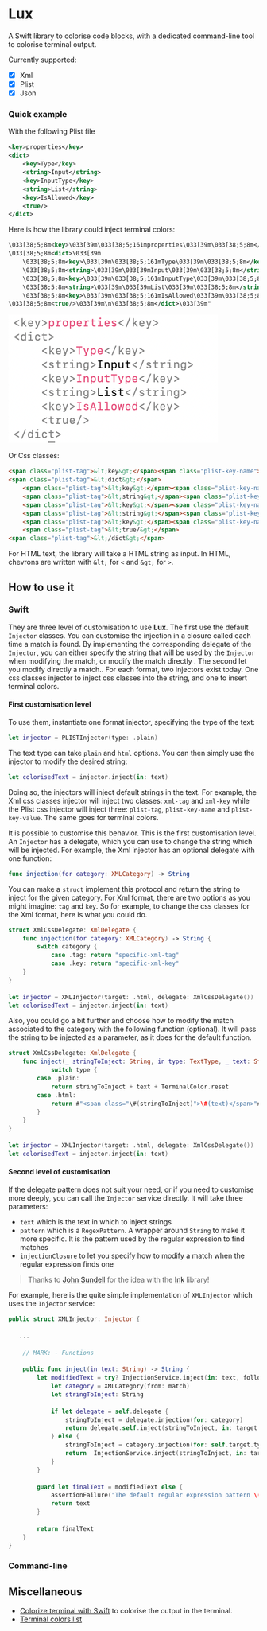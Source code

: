 # Lux

A Swift library to colorise code blocks, with a dedicated command-line tool to colorise terminal output.

Currently supported:
- [x] Xml
- [x] Plist
- [x] Json

### Quick example
With the following Plist file

```xml
<key>properties</key>
<dict>
    <key>Type</key>
    <string>Input</string>
    <key>InputType</key>
    <string>List</string>
    <key>IsAllowed</key>
    <true/>
</dict>
```

Here is how the library could inject terminal colors:

```xml
\033[38;5;8m<key>\033[39m\033[38;5;161mproperties\033[39m\033[38;5;8m</key>\033[39m
\033[38;5;8m<dict>\033[39m
	\033[38;5;8m<key>\033[39m\033[38;5;161mType\033[39m\033[38;5;8m</key>\033[39m
	\033[38;5;8m<string>\033[39m\033[39mInput\033[39m\033[38;5;8m</string>\033[39m
	\033[38;5;8m<key>\033[39m\033[38;5;161mInputType\033[39m\033[38;5;8m</key>\033[39m
	\033[38;5;8m<string>\033[39m\033[39mList\033[39m\033[38;5;8m</string>\033[39m\
	\033[38;5;8m<key>\033[39m\033[38;5;161mIsAllowed\033[39m\033[38;5;8m</key>\033[39m
\033[38;5;8m<true/>\033[39m\n\033[38;5;8m</dict>\033[39m"
```

![](Resources/Colorised-plist.png)

 Or Css classes:

```html
<span class="plist-tag">&lt;key&gt;</span><span class="plist-key-name">properties</span><span class="plist-tag">&lt;/key&gt;</span>
<span class="plist-tag">&lt;dict&gt;</span>
    <span class="plist-tag">&lt;key&gt;</span><span class="plist-key-name">Type</span><span class="plist-tag">&lt;/key&gt;</span>
    <span class="plist-tag">&lt;string&gt;</span><span class="plist-key-value">Input</span><span class="plist-tag">&lt;/string&gt;</span>
    <span class="plist-tag">&lt;key&gt;</span><span class="plist-key-name">InputType</span><span class="plist-tag">&lt;/key&gt;</span>
    <span class="plist-tag">&lt;string&gt;</span><span class="plist-key-value">List</span><span class="plist-tag">&lt;/string&gt;</span>
    <span class="plist-tag">&lt;key&gt;</span><span class="plist-key-name">IsAllowed</span><span class="plist-tag">&lt;/key&gt;</span>
    <span class="plist-tag">&lt;true/&gt;</span>
<span class="plist-tag">&lt;/dict&gt;</span>
```

For HTML text, the library will take a HTML string as input. In HTML, chevrons are written with `&lt;` for `<` and `&gt;` for `>`.

## How to use it

### Swift
They are three level of customisation to use **Lux**. The first use the default `Injector` classes. You can customise the injection in a closure called each time a match is found. By implementing the corresponding delegate of the `Injector`, you can either specify the string that will be used by the `Injector` when modifying the match, or modify the match directly . The second let you modify directly a match.. For each format, two injectors exist today. One css classes injector to inject css classes into the string, and one to insert terminal colors.

#### First customisation level
To use them, instantiate one format injector, specifying the type of the text:

```swift
let injector = PLISTInjector(type: .plain)
```
The text type can take `plain` and `html` options. You can then simply use the injector to modify the desired string:

```swift
let colorisedText = injector.inject(in: text)
```

Doing so, the injectors will inject default strings in the text. For example, the Xml css classes injector will inject two classes: `xml-tag` and `xml-key` while the Plist css injector will inject three: `plist-tag`, `plist-key-name` and `plist-key-value`. The same goes for terminal colors.

It is possible to customise this behavior. This is the first customisation level. An `Injector` has a delegate, which you can use to change the string which will be injected. For example, the Xml injector has an optional delegate with one function:

```swift
func injection(for category: XMLCategory) -> String
```

You can make a `struct` implement this protocol and return the string to inject for the given category. For Xml format, there are two options as you might imagine: `tag` and `key`. So for example, to change the css classes for the Xml format, here is what you could do.

```swift
struct XmlCssDelegate: XmlDelegate {
    func injection(for category: XMLCategory) -> String {
        switch category {
            case .tag: return "specific-xml-tag"
            case .key: return "specific-xml-key"
	}
}

let injector = XMLInjector(target: .html, delegate: XmlCssDelegate())
let colorisedText = injector.inject(in: text)
```

Also, you could go a bit further and choose how to modify the match associated to the category with the following  function (optional). It will pass the string to be injected as a parameter, as it does for the default function.

```swift
struct XmlCssDelegate: XmlDelegate {
    func inject(_ stringToInject: String, in type: TextType, _ text: String) -> String { 
            switch type {
        case .plain:
            return stringToInject + text + TerminalColor.reset
        case .html:
            return #"<span class="\#(stringToInject)">\#(text)</span>"#
        }
	}
}

let injector = XMLInjector(target: .html, delegate: XmlCssDelegate())
let colorisedText = injector.inject(in: text)
```

#### Second level of customisation
If the delegate pattern does not suit your need, or if you need to customise more deeply, you can call the `Injector` service directly. It will take three parameters:
- `text` which is the text in which to inject strings
- `pattern` which is a `RegexPattern`. A wrapper around `String` to make it more specific. It is the pattern used by the regular expression to find matches
- `injectionClosure` to let you specify how to modify a match when the regular expression finds one

> Thanks to [John Sundell](https://github.com/JohnSundell) for the idea with the [Ink](https://github.com/JohnSundell/Ink) library!

For example, here is the quite simple implementation of `XMLInjector` which uses the `Injector` service:

```swift
public struct XMLInjector: Injector {

   ...

    // MARK: - Functions

    public func inject(in text: String) -> String {
        let modifiedText = try? InjectionService.inject(in: text, following: target) { match in
            let category = XMLCategory(from: match)
            let stringToInject: String

            if let delegate = self.delegate {
                stringToInject = delegate.injection(for: category)
                return delegate.self.inject(stringToInject, in: target.type, match)
            } else {
                stringToInject = category.injection(for: self.target.type)
                return  InjectionService.inject(stringToInject, in: target.type, match)
            }
        }

        guard let finalText = modifiedText else {
            assertionFailure("The default regular expression pattern \(target.stringValue) has failed to build a regular expression")
            return text
        }

        return finalText
    }
}
```

### Command-line


## Miscellaneous

- [Colorize terminal with Swift](https://stackoverflow.com/questions/4842424/list-of-ansi-color-escape-sequences) to colorise the output in the terminal.
- [Terminal colors list](https://misc.flogisoft.com/bash/tip_colors_and_formatting)

